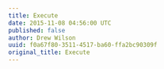 ```yaml
---
title: Execute
date: 2015-11-08 04:56:00 UTC
published: false
author: Drew Wilson
uuid: f0a67f80-3511-4517-ba60-ffa2bc90309f
original_title: Execute
---
```


